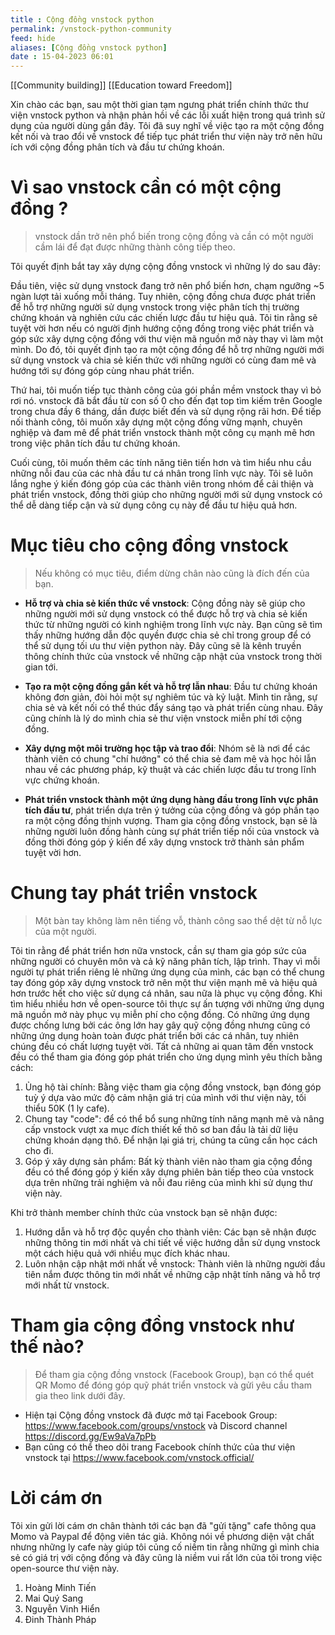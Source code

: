 ```yaml
---
title : Cộng đồng vnstock python
permalink: /vnstock-python-community
feed: hide
aliases: [Cộng đồng vnstock python]
date : 15-04-2023 06:01
---
```


[[Community building]]  [[Education toward Freedom]]

Xin chào các bạn, sau một thời gian tạm ngưng phát triển chính thức thư viện vnstock python và nhận phản hồi về các lỗi xuất hiện trong quá trình sử dụng của người dùng gần đây. Tôi đã suy nghĩ về việc tạo ra một cộng đồng kết nối và trao đổi về vnstock để tiếp tục phát triển thư viện này trở nên hữu ích với cộng đồng phân tích và đầu tư chứng khoán. 

# Vì sao vnstock cần có một cộng đồng ?

> vnstock dần trở nên phổ biến trong cộng đồng và cần có một người cầm lái để đạt được những thành công tiếp theo.

Tôi quyết định bắt tay xây dựng cộng đồng vnstock vì những lý do sau đây:

Đầu tiên, việc sử dụng vnstock đang trở nên phổ biến hơn, chạm ngưỡng ~5 ngàn lượt tải xuống mỗi tháng. Tuy nhiên, cộng đồng chưa được phát triển để hỗ trợ những người sử dụng vnstock trong việc phân tích thị trường chứng khoán và nghiên cứu các chiến lược đầu tư hiệu quả. Tôi tin rằng sẽ tuyệt vời hơn nếu có người định hướng cộng đồng trong việc phát triển và góp sức xây dựng cộng đồng với thư viện mã nguồn mở này thay vì làm một mình. Do đó, tôi quyết định tạo ra một cộng đồng để hỗ trợ những người mới sử dụng vnstock và chia sẻ kiến thức với những người có cùng đam mê và hướng tới sự đóng góp cùng nhau phát triển.

Thứ hai, tôi muốn tiếp tục thành công của gói phần mềm vnstock thay vì bỏ rơi nó. vnstock đã bắt đầu từ con số 0 cho đến đạt top tìm kiếm trên Google trong chưa đầy 6 tháng, dần được biết đến và sử dụng rộng rãi hơn. Để tiếp nối thành công, tôi muốn xây dựng một cộng đồng vững mạnh, chuyên nghiệp và đam mê để phát triển vnstock thành một công cụ mạnh mẽ hơn trong việc phân tích đầu tư chứng khoán.

Cuối cùng, tôi muốn thêm các tính năng tiên tiến hơn và tìm hiểu nhu cầu những nỗi đau của các nhà đầu tư cá nhân trong lĩnh vực này. Tôi sẽ luôn lắng nghe ý kiến đóng góp của các thành viên trong nhóm để cải thiện và phát triển vnstock, đồng thời giúp cho những người mới sử dụng vnstock có thể dễ dàng tiếp cận và sử dụng công cụ này để đầu tư hiệu quả hơn.

# Mục tiêu cho cộng đồng vnstock

> Nếu không có mục tiêu, điểm dừng chân nào cũng là đích đến của bạn.

- **Hỗ trợ và chia sẻ kiến thức về vnstock**: Cộng đồng này sẽ giúp cho những người mới sử dụng vnstock có thể được hỗ trợ và chia sẻ kiến thức từ những người có kinh nghiệm trong lĩnh vực này. Bạn cũng sẽ tìm thấy những hướng dẫn độc quyền được chia sẻ chỉ trong group để có thể sử dụng tối ưu thư viện python này. Đây cũng sẽ là kênh truyền thông chính thức của vnstock về những cập nhật của vnstock trong thời gian tới.

-   **Tạo ra một cộng đồng gắn kết và hỗ trợ lẫn nhau**: Đầu tư chứng khoán không đơn giản, đòi hỏi một sự nghiêm túc và kỷ luật. Mình tin rằng, sự chia sẻ và kết nối có thể thúc đẩy sáng tạo và phát triển cùng nhau. Đây cũng chính là lý do mình chia sẻ thư viện vnstock miễn phí tới cộng đồng.
    
-   **Xây dựng một môi trường học tập và trao đổi**: Nhóm sẽ là nơi để các thành viên có chung "chí hướng" có thể chia sẻ đam mê và học hỏi lẫn nhau về các phương pháp, kỹ thuật và các chiến lược đầu tư trong lĩnh vực chứng khoán.
    
- **Phát triển vnstock thành một ứng dụng hàng đầu trong lĩnh vực phân tích đầu tư**, phát triển dựa trên ý tưởng của cộng đồng và góp phần tạo ra một cộng đồng thịnh vượng. Tham gia cộng đồng vnstock, bạn sẽ là những người luôn đồng hành cùng sự phát triển tiếp nối của vnstock và đồng thời đóng góp ý kiến để xây dựng vnstock trở thành sản phẩm tuyệt vời hơn.

# Chung tay phát triển vnstock

> Một bàn tay không làm nên tiếng vỗ, thành công sao thể dệt từ nỗ lực của một người.

Tôi tin rằng để phát triển hơn nữa vnstock, cần sự tham gia góp sức của những người có chuyên môn và cả kỹ năng phân tích, lập trình. Thay vì mỗi người tự phát triển riêng lẻ những ứng dụng của mình, các bạn có thể chung tay đóng góp xây dựng vnstock trở nên một thư viện mạnh mẽ và hiệu quả hơn trước hết cho việc sử dụng cá nhân, sau nữa là phục vụ cộng đồng. Khi tìm hiểu nhiều hơn về open-source tôi thực sự ấn tượng với những ứng dụng mã nguồn mở này phục vụ miễn phí cho cộng đồng. Có những ứng dụng được chống lưng bởi các ông lớn hay gây quỹ cộng đồng nhưng cũng có những ứng dụng hoàn toàn được phát triển bởi các cá nhân, tuy nhiên chúng đều có chất lượng tuyệt vời. Tất cả những ai quan tâm đến vnstock đều có thể tham gia đóng góp phát triển cho ứng dụng mình yêu thích bằng cách:

1. Ủng hộ tài chính: Bằng việc tham gia cộng đồng vnstock, bạn đóng góp tuỳ ý dựa vào mức độ cảm nhận giá trị của mình với thư viện này, tối thiểu 50K (1 ly cafe).
2. Chung tay "code": để có thể bổ sung những tính năng mạnh mẽ và nâng cấp vnstock vượt xa mục đích thiết kế thô sơ ban đầu là tải dữ liệu chứng khoán dạng thô. Để nhận lại giá trị, chúng ta cũng cần học cách cho đi.
3. Góp ý xây dựng sản phẩm: Bất kỳ thành viên nào tham gia cộng đồng đều có thể đóng góp ý kiến xây dựng phiên bản tiếp theo của vnstock dựa trên những trải nghiệm và nỗi đau riêng của mình khi sử dụng thư viện này.

Khi trở thành member chính thức của vnstock bạn sẽ nhận được:
1. Hướng dẫn và hỗ trợ độc quyền cho thành viên: Các bạn sẽ nhận được những thông tin mới nhất và chi tiết về việc hướng dẫn sử dụng vnstock một cách hiệu quả với nhiều mục đích khác nhau.
2. Luôn nhận cập nhật mới nhất về vnstock: Thành viên là những người đầu tiên nắm được thông tin mới nhất về những cập nhật tính năng và hỗ trợ mới nhất từ vnstock.

# Tham gia cộng đồng vnstock như thế nào?

> Để tham gia cộng đồng vnstock (Facebook Group), bạn có thể quét QR Momo để đóng góp quỹ phát triển vnstock và gửi yêu cầu tham gia theo link dưới đây.

- Hiện tại Cộng đồng vnstock đã được mở tại Facebook Group: https://www.facebook.com/groups/vnstock và Discord channel https://discord.gg/Ew9aVa7pPb 
- Bạn cũng có thể theo dõi trang Facebook chính thức của thư viện vnstock tại https://www.facebook.com/vnstock.official/

# Lời cám ơn

Tôi xin gửi lời cám ơn chân thành tới các bạn đã "gửi tặng" cafe thông qua Momo và Paypal để động viên tác giả. Không nói về phương diện vật chất nhưng những ly cafe này giúp tôi củng cố niềm tin rằng những gì mình chia sẻ có giá trị với cộng đồng và đây cũng là niềm vui rất lớn của tôi trong việc open-source thư viện này.

1. Hoàng Minh Tiến
2. Mai Quý Sang
3. Nguyễn Vinh Hiển
4. Đinh Thành Pháp